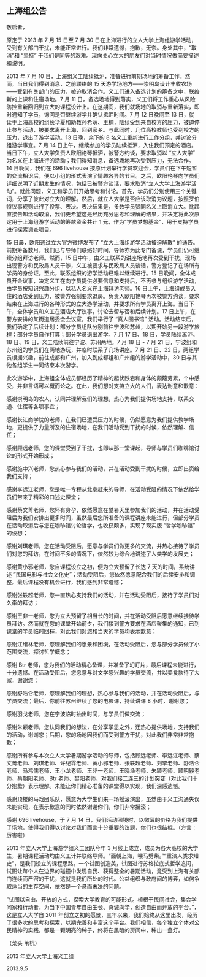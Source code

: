 ## 上海组公告

敬启者，

原定于 2013 年 7 月 15 日至 7 月 30 日在上海进行的立人大学上海组游学活动，受到有关部门干扰，未能正常进行。我们非常遗憾，抱歉，无奈。身处其中，“取消”和 “坚持” 于我们是同等的艰难。现向关心立大的朋友们对当时情况做简要描述和说明。

2013 年 7 月 10 日，上海组义工陆续抵沪，准备进行前期场地的筹备工作。然而，当日我们得到消息，之前联络的 15 天游学场地方——崇明岛设计丰收农场——受到有关部门的压力，被迫取消合作。义工们进入备选计划的筹备之中，联络新的上课和住宿场地。7 月 11 日，备选场地得到落实，义工们将工作重心从风险防控重新回归到立大的课程设计上。在这期间，我们就场地的取消与重新落实，即时通知了学员，询问是否继续游学并确认抵沪时间。7 月 12 日晚间至 13 日，就读于上海高校的组长华夏和助教孙希萌、王楠，陆续受到来自校方的压力，被迫停止参与活动，被要求离开上海，回到家乡。与此同时，几位高校教师也受到校方的压力，退出了游学活动。13 日晚，余下的 8 名义工重新进行工作分组，并讨论分组游学事宜。7 月 14 日上午，继续参加的学员陆续抵沪，入住我们预定的酒店。当日下午，立人大学负责人欧阳艳琴抵沪，被警方约谈，要求取消以 “立人大学” 为名义在上海进行的活动；我们得知消息，备选场地再次受到压力，无法合作。14 日晚间，我们在 696 livehouse 按原计划举行学员欢迎会，学员们在下午短暂的交流相识后，便以小组的形式表演了情趣各异的节目。之后，欧阳艳琴向学员们详细说明了近期发生的情况，包括已被警方谈话，要求取消“立人大学上海游学活动”。就此问题，义工和学员们开始思考和讨论。首先，学员们分别使用三个关键词，分享了彼此对立大的理解。然后，就立人大学是否应该取消为议题，按照罗伯特议事规则进行了投票、表决。表决结果是，多数学员赞同名义上取消立大。比起直接告知活动取消，我们更希望这是经历充分思考和理解的结果，并决定将此次原定用于上海组游学活动的筹款资金共计 1 元，作为“学员梦想基金”，用于支持学员进行探索调查项目。

15 日晨，欧阳通过立大官方微博发布了 “立大上海组游学活动被迫解散” 的通告。前期筹备数月，我们已与导师们联络好时间，导师亦为此专门备课，学员们仍可继续分组拜访老师。然而，15 日中午，由义工联系的讲座场地再次受到干扰，现场出现警方和民政局人员干涉，义工被要求与民政局人员谈话，警方登记了在场所有学员的身份证。至此，联系组织的游学活动已难以继续进行。15 日晚间，全体成员开会议事，决定义工在向学员提供必要信息和支持后，不再参与组织游学活动，由学员按知识兴趣分组，以私人名义在上海拜访老师。16 日上午，上海组成员入住的酒店受到压力，被警方强制要求退房。负责人欧阳艳琴再次被警方约谈，要求结束在上海进行的各种形式的立大游学活动，并要求所有学员离开上海。当日下午，全体学员和义工在酒店大厅议事，讨论去留与否和后续计划。17 日上午，在警方安排的某街道居委会会议室，我们举行了 “真人图书馆” 活动。活动结束后，我们确定了后续计划：部分学员组队分别前往宁波和苏州，以期开始另一段游学旅程；部分学员自作打算；部分学员退出游学。7 月 17 日、18 日，学员陆续离沪。18 日、19 日，义工陆续前往宁波、苏州两地。7 月 18 日 - 7 月 21 日，宁波组和苏州组的学员们在两地游玩，并临时联系了几场讲座。7 月 21 日、22 日，两组学员根据兴趣，前往成都和广州，加入到成都组和广州组的游学活动中，30 日与其他各组学生一同结束本次游学。

此次游学中，上海组全体成员都经历了精神的起伏跌宕和身体的颠簸劳累，个中感受，并非言语可以概而论之。在此，我们想对支持立大的人们，表达谢意和歉意：

感谢崇明岛的农人，认同并理解我们的理想，热心为我们提供场地支持，联系交通、住宿等各项事宜；

感谢长江商学院的老师，在我们已遭受压力的时候，仍然愿意为我们提供教学场地，更提供了力量所及的住宿场地，在我们活动受到干扰的时候，依然理解、信任；

感谢顾远老师，您的课堂受到了干扰，也即从那一堂课起，导师与学员们咖啡馆讨论的形式开始形成；

感谢施中兴老师，您热心参与我们的活动，并在活动受到干扰的时候，立即出资给我们支持；

感谢李远江老师，您是唯一专程从北京赶来的导师，在活动受阻的情况下依然给学员们带来了精彩的口述史课堂；

感谢蔡文菁老师，您怀有身孕，依然愿意在酷暑天里参加我们的活动，并在活动受阻后为我们安排出更多时间，虽然最后您所准备的课程讲座未能进行，但部分学员在活动取消后与您在咖啡馆讨论哲学，也收获颇多，实现了现实版 “哲学咖啡馆” 的设想；

感谢刘琪老师，您在活动受阻后，愿意与学员们做更多的交流，并热心接待了学员们对您的拜访，在时间不多的情况下，依然较为综合地讲述了人类学的发展史；

感谢黄小邪老师，您自课程设立之初，便为立大预留了长达 7 天的时间，系统讲述 “民国电影与社会文化史”；活动受阻后，您依然愿意配合我们的后续安排和调整。最后课程没有机会进行，我们感到非常遗憾；

感谢张轶超老师，您一直热心支持我们的活动，并在活动受阻后，接待了学员们对久牵的拜访；

感谢王非一老师，您为立大预留了相当长的时间，并在活动受阻后愿意继续接待学员拜访。然而就在您的课堂开始前夕，我们接到警方要求在酒店聚集的通知，已到课堂的学员临时回程，对此我们对您和当天的学员均表示歉意；

感谢江绪林老师，您理解我们的愿景和困境，在活动受阻后，您与部分学员做了小范围交流，探讨哲学概念；

感谢 Btr 老师，您为我们的活动精心备课，并准备了幻灯片，最后课程未能进行，十分遗憾。在活动受阻后，您愿意与对文学感兴趣的学员交流，并以美食款待了大家，谢谢您；

感谢舒浩仑老师，您理解我们的理想，热心参与我们的活动，并在活动受阻后，与学员交流；最后，你前往苏州继续了您的电影课，持续讲课 8 小时，谢谢您；

感谢羽戈老师，您在宁波临时抽出时间，与学员们做交流；

感谢朱颖老师，您认同我们的想法，在分享学思之外，还热心提供场地，支持我们的活动，谢谢您；后期，您的场地因我们而受到警方干扰，对此我们非常非常抱歉；

感谢所有参与本次立人大学暑期游学活动的导师，包括顾远老师、李远江老师、蔡文菁老师、刘琪老师、许纪霖老师、黄小邪老师、张轶超老师、刘擎老师、舒浩仑老师、马鸿儒老师、王小龙老师、王非一老师、王晓渔老师、朱颖老师、顾明毅老师、蔡朝阳老师、Btr 老师、樊阳老师，对我们接二连三的计划突变（对此我们十分抱歉）表示理解。未能让你们精心准备的课堂得以实现，我们深感遗憾。

感谢顶楼的马戏团乐队，愿意为大学生们来一场摇滚演出，虽然由于义工沟通失误未能实现，在表示歉意的同时依然谢谢你们，你们非常摇滚；

感谢 696 livehouse，于 7 月 14 日，我们活动困境时，以微薄的价格为我们提供了场地，使得我们得以讨论对我们而言十分重要的议题，你们也很结棍。（方言：厉害啦）

2013 年立人大学上海游学组义工团队今年 3 月线上成立，成员为各大高校的大学生，暑期课程活动均由义工计并联络导师。“面朝上海，喂马劈柴。”“重演人类求知史”，是我们设立的课程思路。一个试图创造美，试图进行苏格拉底式哲学追问，试图让每个人在边界的碰撞中发现自我、获得整全的暑期活动，竟受到上海有关部门连续而严密的干扰，这就是我们所处的时代。公益组织与政府间的博弈，如何争取适当的生存空间，依然是一个悬而未决的问题。

“试图以自由、开放的方式，探索大学教育的可能形式。植根于民间社会，集合学问家和行动者，为当下中国青年自由生长、真诚向学，创造自由而开放的平台。”，这是立人大学自 2011 年创立之初的愿景，三年以来，我们始终从这里出发，经历了很多次的思考和探索，以期完善和丰富这个平台。我们相信，每个独立个体对公民精神的实践，都是一颗明亮的种子，终将在黑暗的房间中，种出一盏灯。

（菜头 苇杭）

2013 年立人大学上海义工组

2013.9.5

